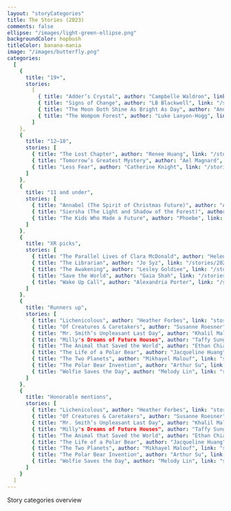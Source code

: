 ```yaml
---
layout: "storyCategories"
title: The Stories (2023)
comments: false
ellipse: "/images/light-green-ellipse.png"
backgroundColor: hopbush
titleColor: banana-mania
image: "/images/butterfly.png"
categories:
  [
    {
      title: "19+",
      stories:
        [
          { title: "Adder’s Crystal", author: "Campbelle Waldron", link: "/stories/2023/adders-crystal" },
          { title: "Signs of Change", author: "LB Blackwell", link: "/stories/2023/signs-of-change" },
          { title: "The Moon Doth Shine As Bright As Day", author: "Anna Orridge", link: "/stories/2023/the-moon-doth-shine-as-bright-as-day" },
          { title: "The Wompom Forest", author: "Luke Lanyon-Hogg", link: "/stories/2023/the-wompom-forest" },
        ]
    },
    {
      title: "12–18",
      stories: [
        { title: "The Lost Chapter", author: "Renee Huang", link: "/stories/2023/the-lost-chapter" },
        { title: "Tomorrow’s Greatest Mystery", author: "Ael Magnard", link: "/stories/2023/tomorrows-greatest-mystery" },
        { title: "Less Fear", author: "Catherine Knight", link: "/stories/2023/less-fear" }
      ]
    },
    {
      title: "11 and under",
      stories: [
        { title: "Annabel (The Spirit of Christmas Future)", author: "Annabel Chiu, Age 11", link: "/stories/2023/annabel-the-spirit-of-christmas-future" },
        { title: "Siersha (The Light and Shadow of the Forest)", author: "Siersha Hung, Age 11", link: "/stories/2023/siersha-the-light-and-shadow-of-the-forest" },
        { title: "The Kids Who Made a Future", author: "Phoebe", link: "/stories/2023/the-kids-who-made-a-future" }
      ]
    },
    {
      title: "XR picks",
      stories: [
        { title: "The Parallel Lives of Clara McDonald", author: "Helen Holt", link: "/stories/2023/the-parallel-lives-of-clara-mcdonald" },
        { title: "The Librarian", author: "Jo Syz", link: "/stories/2023/the-librarian" },
        { title: "The Awakening", author: "Lesley Goldiee", link: "/stories/2023/the-awakening" },
        { title: "Save the World", author: "Gaia Shah", link: "/stories/2023/save-the-world" },
        { title: "Wake Up Call", author: "Alexandria Porter", link: "/stories/2023/wake-up-call" }
      ]
    },
    {
      title: "Runners up",
      stories: [
        { title: "Lichenicolous", author: "Heather Forbes", link: "stories/2023/" },
        { title: "Of Creatures & Caretakers", author: "Susanne Roesner", link: "stories/2023/" },
        { title: "Mr. Smith’s Unpleasant Last Day", author: "Khalil Malouf", link: "stories/2023/" },
        { title: "Milly"s Dreams of Future Houses", author: "Taffy Sung", link: "stories/2023/" },
        { title: "The Animal that Saved the World", author: "Ethan Chiang", link: "stories/2023/" },
        { title: "The Life of a Polar Bear", author: "Jacqueline Huang", link: "stories/2023/" },
        { title: "The Two Planets", author: "Mikhayel Malouf", link: "stories/2023/" },
        { title: "The Polar Bear Invention", author: "Arthur Su", link: "stories/2023/" },
        { title: "Wolfie Saves the Day", author: "Melody Lin", link: "stories/2023/" }
      ]
    },
    {
      title: "Honorable mentions",
      stories: [
        { title: "Lichenicolous", author: "Heather Forbes", link: "stories/2023/" },
        { title: "Of Creatures & Caretakers", author: "Susanne Roesner", link: "stories/2023/" },
        { title: "Mr. Smith’s Unpleasant Last Day", author: "Khalil Malouf", link: "stories/2023/" },
        { title: "Milly"s Dreams of Future Houses", author: "Taffy Sung", link: "stories/2023/" },
        { title: "The Animal that Saved the World", author: "Ethan Chiang", link: "stories/2023/" },
        { title: "The Life of a Polar Bear", author: "Jacqueline Huang", link: "stories/2023/" },
        { title: "The Two Planets", author: "Mikhayel Malouf", link: "stories/2023/" },
        { title: "The Polar Bear Invention", author: "Arthur Su", link: "stories/2023/" },
        { title: "Wolfie Saves the Day", author: "Melody Lin", link: "stories/2023/" }
      ]
    }
  ]
---
```


Story categories overview
